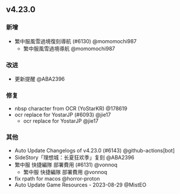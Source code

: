 ## v4.23.0

### 新增

- 繁中服風雪過境復刻導航 (#6130) @momomochi987
   - 繁中服風雪過境導航 @momomochi987

### 改进

- 更新提醒 @ABA2396

### 修复

- nbsp character from OCR (YoStarKR) @178619
- ocr replace for YostarJP (#6093) @jie17
   - ocr replace for YostarJP @jie17

### 其他

- Auto Update Changelogs of v4.23.0 (#6143) @github-actions[bot]
- SideStory「理想城：长夏狂欢季」复刻 @ABA2396
- 繁中服 快捷編隊 部署費用 (#6131) @vonnoq
   - 繁中服 快捷編隊 部署費用 @vonnoq
- fix rpath for macos @horror-proton
- Auto Update Game Resources - 2023-08-29 @MistEO
